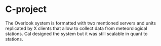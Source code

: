 # C-project
The Overlook system is formatted with two mentioned servers and units replicated by X clients that allow to collect data from meteorological stations. Cal designed the system but it was still scalable in quant to stations.
